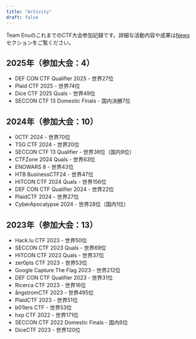 ```yaml
---
title: "Activity"
draft: false
---
```


Team EnuのこれまでのCTF大会参加記録です。詳細な活動内容や成果は[News](/news)セクションをご覧ください。

## 2025年（参加大会：4）

- DEF CON CTF Qualifier 2025 - 世界27位
- Plaid CTF 2025 - 世界74位
- Dice CTF 2025 Quals - 世界49位
- SECCON CTF 13 Domestic Finals - 国内決勝7位

## 2024年（参加大会：10）

- 0CTF 2024 - 世界70位
- TSG CTF 2024 - 世界20位
- SECCON CTF 13 Qualifier - 世界36位（国内9位）
- CTFZone 2024 Quals - 世界63位
- ENOWARS 8 - 世界43位
- HTB BusinessCTF24 - 世界47位
- HITCON CTF 2024 Quals - 世界156位
- DEF CON CTF Qualifier 2024 - 世界22位
- PlaidCTF 2024 - 世界27位
- CyberApocalypse 2024 - 世界28位（国内1位）

## 2023年（参加大会：13）

- Hack.lu CTF 2023 - 世界50位
- SECCON CTF 2023 Quals - 世界69位
- HITCON CTF 2023 Quals - 世界37位
- zer0pts CTF 2023 - 世界53位
- Google Capture The Flag 2023 - 世界212位
- DEF CON CTF Qualifier 2023 - 世界31位
- Ricerca CTF 2023 - 世界16位
- ångstromCTF 2023 - 世界495位
- PlaidCTF 2023 - 世界51位
- b01lers CTF - 世界53位
- hxp CTF 2022 - 世界171位
- SECCON CTF 2022 Domestic Finals - 国内6位
- DiceCTF 2023 - 世界120位